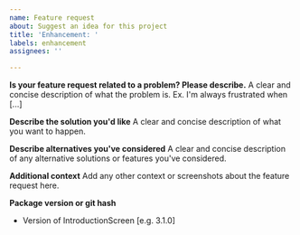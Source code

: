 ```yaml
---
name: Feature request
about: Suggest an idea for this project
title: 'Enhancement: '
labels: enhancement
assignees: ''

---
```


<!--IntroductionScreen features are generally contributed by the community.  If you are a developer and want to add a feature to IntroductionScreen, this can also be a good starting point for discussing it with the IntroductionScreen team prior to submitting your pull request.-->

**Is your feature request related to a problem? Please describe.**
A clear and concise description of what the problem is. Ex. I'm always frustrated when [...]

**Describe the solution you'd like**
A clear and concise description of what you want to happen.

**Describe alternatives you've considered**
A clear and concise description of any alternative solutions or features you've considered.

**Additional context**
Add any other context or screenshots about the feature request here.

**Package version or git hash**
- Version of IntroductionScreen [e.g. 3.1.0]
